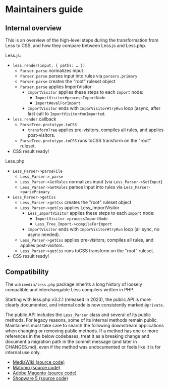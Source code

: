 # Maintainers guide

## Internal overview

This is an overview of the high-level steps during the transformation
from Less to CSS, and how they compare between Less.js and Less.php.

Less.js:

* `less.render(input, { paths: … })`
  * `Parser.parse` normalizes input
  * `Parser.parse` parses input into rules via `parsers.primary`
  * `Parser.parse` creates the "root" ruleset object
  * `Parser.parse` applies ImportVisitor
    * `ImportVisitor` applies these steps to each `Import` node:
      * `ImportVisitor#processImportNode`
      * `Import#evalForImport`
    * `ImportVisitor` ends with `ImporVisitor#tryRun` loop (async, after last call to `ImportVisitor#onImported`.
* `less.render` callback
  * `ParseTree.prototype.toCSS`
    * `transformTree` applies pre-visitors, compiles all rules, and applies post-visitors.
  * `ParseTree.prototype.toCSS` runs toCSS transform on the "root" ruleset.
* CSS result ready!

Less.php

* `Less_Parser->parseFile`
  * `Less_Parser->_parse`
  * `Less_Parser->GetRules` normalizes input (via `Less_Parser->SetInput`)
  * `Less_Parser->GetRules` parses input into rules via `Less_Parser->parsePrimary`
* `Less_Parser->getCss`
  * `Less_Parser->getCss` creates the "root" ruleset object
  * `Less_Parser->getCss` applies Less_ImportVisitor
    * `Less_ImportVisitor` applies these steps to each `Import` node:
      * `ImportVisitor->processImportNode`
      * `Less_Tree_Import->compileForImport`
    * `ImportVisitor` ends with `ImporVisitor#tryRun` loop (all sync, no async needed).
  * `Less_Parser->getCss` applies pre-visitors, compiles all rules, and applies post-visitors.
  * `Less_Parser->getCss` runs toCSS transform on the "root" ruleset.
* CSS result ready!

## Compatibility

The `wikimedia/less.php` package inherits a long history of loosely compatible
and interchangable Less compilers written in PHP.

Starting with less.php v3.2.1 (released in 2023), the public API is more clearly
documented, and internal code is now consistently marked `@private`.

The public API includes the `Less_Parser` class and several of its public methods.
For legacy reasons, some of its internal methods remain public. Maintainers must
take care to search the following downstream applications when changing or
removing public methods. If a method has one or more references in the below
codebases, treat it as a breaking change and document a migration path in the
commit message (and later in CHANGES.md), even if the method was undocumented
or feels like it is for internal use only.

* [MediaWiki (source code)](https://codesearch.wmcloud.org/core/?q=Less_Parser&files=php%24)
* [Matomo (source code)](https://github.com/matomo-org/matomo/blob/5.0.2/core/AssetManager/UIAssetMerger/StylesheetUIAssetMerger.php)
* [Adobe Magento (source code)](https://github.com/magento/magento2/blob/2.4.6/lib/internal/Magento/Framework/Css/PreProcessor/Adapter/Less/Processor.php)
* [Shopware 5 (source code)](https://github.com/shopware5/shopware/blob/5.7/engine/Shopware/Components/Theme/LessCompiler/Oyejorge.php)
